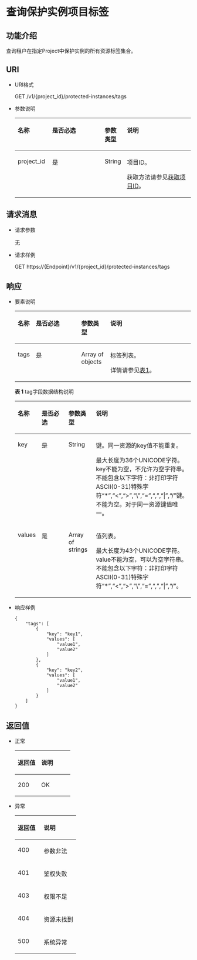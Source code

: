 # 查询保护实例项目标签<a name="sdrs_05_0806"></a>

## 功能介绍<a name="section1986421154818"></a>

查询租户在指定Project中保护实例的所有资源标签集合。

## URI<a name="section598614216482"></a>

-   URI格式

    GET /v1/\{project\_id\}/protected-instances/tags

-   参数说明

    <a name="table698812134817"></a>
    <table><thead align="left"><tr id="row71033220480"><th class="cellrowborder" valign="top" width="19.59%" id="mcps1.1.5.1.1"><p id="p91039224483"><a name="p91039224483"></a><a name="p91039224483"></a>名称</p>
    </th>
    <th class="cellrowborder" valign="top" width="29.9%" id="mcps1.1.5.1.2"><p id="p510314222487"><a name="p510314222487"></a><a name="p510314222487"></a>是否必选</p>
    </th>
    <th class="cellrowborder" valign="top" width="12.370000000000001%" id="mcps1.1.5.1.3"><p id="p101031522124820"><a name="p101031522124820"></a><a name="p101031522124820"></a>参数类型</p>
    </th>
    <th class="cellrowborder" valign="top" width="38.14%" id="mcps1.1.5.1.4"><p id="p111033221486"><a name="p111033221486"></a><a name="p111033221486"></a>说明</p>
    </th>
    </tr>
    </thead>
    <tbody><tr id="row1710482224815"><td class="cellrowborder" valign="top" width="19.59%" headers="mcps1.1.5.1.1 "><p id="p61043220484"><a name="p61043220484"></a><a name="p61043220484"></a>project_id</p>
    </td>
    <td class="cellrowborder" valign="top" width="29.9%" headers="mcps1.1.5.1.2 "><p id="p16104422134818"><a name="p16104422134818"></a><a name="p16104422134818"></a>是</p>
    </td>
    <td class="cellrowborder" valign="top" width="12.370000000000001%" headers="mcps1.1.5.1.3 "><p id="p4104122104818"><a name="p4104122104818"></a><a name="p4104122104818"></a>String</p>
    </td>
    <td class="cellrowborder" valign="top" width="38.14%" headers="mcps1.1.5.1.4 "><p id="p17104162204817"><a name="p17104162204817"></a><a name="p17104162204817"></a>项目ID。</p>
    <p id="p1011411112497"><a name="p1011411112497"></a><a name="p1011411112497"></a>获取方法请参见<a href="获取项目ID.md">获取项目ID</a>。</p>
    </td>
    </tr>
    </tbody>
    </table>


## 请求消息<a name="section199272115482"></a>

-   请求参数

    无

-   请求样例

    GET https://\{Endpoint\}/v1/\{project\_id\}/protected-instances/tags


## 响应<a name="section15992132118483"></a>

-   要素说明

    <a name="table4995142119483"></a>
    <table><thead align="left"><tr id="row71041522144811"><th class="cellrowborder" valign="top" width="10.31103110311031%" id="mcps1.1.5.1.1"><p id="p1510472224819"><a name="p1510472224819"></a><a name="p1510472224819"></a>名称</p>
    </th>
    <th class="cellrowborder" valign="top" width="25.77257725772577%" id="mcps1.1.5.1.2"><p id="p21041522124812"><a name="p21041522124812"></a><a name="p21041522124812"></a>是否必选</p>
    </th>
    <th class="cellrowborder" valign="top" width="16.491649164916492%" id="mcps1.1.5.1.3"><p id="p3104202212485"><a name="p3104202212485"></a><a name="p3104202212485"></a>参数类型</p>
    </th>
    <th class="cellrowborder" valign="top" width="47.42474247424743%" id="mcps1.1.5.1.4"><p id="p710452217480"><a name="p710452217480"></a><a name="p710452217480"></a>说明</p>
    </th>
    </tr>
    </thead>
    <tbody><tr id="row1610492234812"><td class="cellrowborder" valign="top" width="10.31103110311031%" headers="mcps1.1.5.1.1 "><p id="p810413220488"><a name="p810413220488"></a><a name="p810413220488"></a>tags</p>
    </td>
    <td class="cellrowborder" valign="top" width="25.77257725772577%" headers="mcps1.1.5.1.2 "><p id="p10104132210483"><a name="p10104132210483"></a><a name="p10104132210483"></a>是</p>
    </td>
    <td class="cellrowborder" valign="top" width="16.491649164916492%" headers="mcps1.1.5.1.3 "><p id="p8104622164819"><a name="p8104622164819"></a><a name="p8104622164819"></a>Array of objects</p>
    </td>
    <td class="cellrowborder" valign="top" width="47.42474247424743%" headers="mcps1.1.5.1.4 "><p id="p51041522134815"><a name="p51041522134815"></a><a name="p51041522134815"></a>标签列表。</p>
    <p id="p18245114391515"><a name="p18245114391515"></a><a name="p18245114391515"></a>详情请参见<a href="#table09990210488">表1</a>。</p>
    </td>
    </tr>
    </tbody>
    </table>

    **表 1**  tag字段数据结构说明

    <a name="table09990210488"></a>
    <table><thead align="left"><tr id="row1910412264814"><th class="cellrowborder" valign="top" width="9.180000000000001%" id="mcps1.2.5.1.1"><p id="p51041822104817"><a name="p51041822104817"></a><a name="p51041822104817"></a>名称</p>
    </th>
    <th class="cellrowborder" valign="top" width="25.509999999999998%" id="mcps1.2.5.1.2"><p id="p10104112234815"><a name="p10104112234815"></a><a name="p10104112234815"></a>是否必选</p>
    </th>
    <th class="cellrowborder" valign="top" width="17.349999999999998%" id="mcps1.2.5.1.3"><p id="p19104822204816"><a name="p19104822204816"></a><a name="p19104822204816"></a>参数类型</p>
    </th>
    <th class="cellrowborder" valign="top" width="47.96%" id="mcps1.2.5.1.4"><p id="p010542217484"><a name="p010542217484"></a><a name="p010542217484"></a>说明</p>
    </th>
    </tr>
    </thead>
    <tbody><tr id="row81051522144818"><td class="cellrowborder" valign="top" width="9.180000000000001%" headers="mcps1.2.5.1.1 "><p id="p1105172264814"><a name="p1105172264814"></a><a name="p1105172264814"></a>key</p>
    </td>
    <td class="cellrowborder" valign="top" width="25.509999999999998%" headers="mcps1.2.5.1.2 "><p id="p2010519228482"><a name="p2010519228482"></a><a name="p2010519228482"></a>是</p>
    </td>
    <td class="cellrowborder" valign="top" width="17.349999999999998%" headers="mcps1.2.5.1.3 "><p id="p181051122104816"><a name="p181051122104816"></a><a name="p181051122104816"></a>String</p>
    </td>
    <td class="cellrowborder" valign="top" width="47.96%" headers="mcps1.2.5.1.4 "><p id="p16938773138"><a name="p16938773138"></a><a name="p16938773138"></a>键。同一资源的key值不能重复。</p>
    <p id="p168551019132"><a name="p168551019132"></a><a name="p168551019132"></a>最大长度为36个UNICODE字符。key不能为空，不允许为空字符串。不能包含以下字符：非打印字符ASCII(0-31)特殊字符“*”,“&lt;”,“&gt;”,“\”,“=”,“,”,“|”,“/”键。不能为空。对于同一资源键值唯一。</p>
    </td>
    </tr>
    <tr id="row410512226486"><td class="cellrowborder" valign="top" width="9.180000000000001%" headers="mcps1.2.5.1.1 "><p id="p410572224817"><a name="p410572224817"></a><a name="p410572224817"></a>values</p>
    </td>
    <td class="cellrowborder" valign="top" width="25.509999999999998%" headers="mcps1.2.5.1.2 "><p id="p710512284811"><a name="p710512284811"></a><a name="p710512284811"></a>是</p>
    </td>
    <td class="cellrowborder" valign="top" width="17.349999999999998%" headers="mcps1.2.5.1.3 "><p id="p5105132215482"><a name="p5105132215482"></a><a name="p5105132215482"></a>Array of strings</p>
    </td>
    <td class="cellrowborder" valign="top" width="47.96%" headers="mcps1.2.5.1.4 "><p id="p7808113171318"><a name="p7808113171318"></a><a name="p7808113171318"></a>值列表。</p>
    <p id="p18265121561319"><a name="p18265121561319"></a><a name="p18265121561319"></a>最大长度为43个UNICODE字符。value不能为空，可以为空字符串。不能包含以下字符：非打印字符ASCII(0-31)特殊字符“*”,“&lt;”,“&gt;”,“\”,“=”,“,”,“|”,“/”。</p>
    </td>
    </tr>
    </tbody>
    </table>


-   响应样例

    ```
    {
        "tags": [
            {
                "key": "key1",
                "values": [
                    "value1",
                    "value2"
                ]
            },
            {
                "key": "key2",
                "values": [
                    "value1",
                    "value2"
                ]
            }
        ]
    }
    ```


## 返回值<a name="section1212182214816"></a>

-   正常

    <a name="table19142225485"></a>
    <table><thead align="left"><tr id="row6105222114818"><th class="cellrowborder" valign="top" width="42.42%" id="mcps1.1.3.1.1"><p id="p141051122124817"><a name="p141051122124817"></a><a name="p141051122124817"></a>返回值</p>
    </th>
    <th class="cellrowborder" valign="top" width="57.58%" id="mcps1.1.3.1.2"><p id="p191051922144815"><a name="p191051922144815"></a><a name="p191051922144815"></a>说明</p>
    </th>
    </tr>
    </thead>
    <tbody><tr id="row31051822194814"><td class="cellrowborder" valign="top" width="42.42%" headers="mcps1.1.3.1.1 "><p id="p3105112234810"><a name="p3105112234810"></a><a name="p3105112234810"></a>200</p>
    </td>
    <td class="cellrowborder" valign="top" width="57.58%" headers="mcps1.1.3.1.2 "><p id="p1110512212485"><a name="p1110512212485"></a><a name="p1110512212485"></a>OK</p>
    </td>
    </tr>
    </tbody>
    </table>


-   异常

    <a name="table16167225487"></a>
    <table><thead align="left"><tr id="row101064228487"><th class="cellrowborder" valign="top" width="42.42%" id="mcps1.1.3.1.1"><p id="p41061722154810"><a name="p41061722154810"></a><a name="p41061722154810"></a>返回值</p>
    </th>
    <th class="cellrowborder" valign="top" width="57.58%" id="mcps1.1.3.1.2"><p id="p21067227488"><a name="p21067227488"></a><a name="p21067227488"></a>说明</p>
    </th>
    </tr>
    </thead>
    <tbody><tr id="row310618226488"><td class="cellrowborder" valign="top" width="42.42%" headers="mcps1.1.3.1.1 "><p id="p20106112220487"><a name="p20106112220487"></a><a name="p20106112220487"></a>400</p>
    </td>
    <td class="cellrowborder" valign="top" width="57.58%" headers="mcps1.1.3.1.2 "><p id="p1510617226482"><a name="p1510617226482"></a><a name="p1510617226482"></a>参数非法</p>
    </td>
    </tr>
    <tr id="row510672294820"><td class="cellrowborder" valign="top" width="42.42%" headers="mcps1.1.3.1.1 "><p id="p9106192212484"><a name="p9106192212484"></a><a name="p9106192212484"></a>401</p>
    </td>
    <td class="cellrowborder" valign="top" width="57.58%" headers="mcps1.1.3.1.2 "><p id="p6106112284814"><a name="p6106112284814"></a><a name="p6106112284814"></a>鉴权失败</p>
    </td>
    </tr>
    <tr id="row4106222114810"><td class="cellrowborder" valign="top" width="42.42%" headers="mcps1.1.3.1.1 "><p id="p8106142294820"><a name="p8106142294820"></a><a name="p8106142294820"></a>403</p>
    </td>
    <td class="cellrowborder" valign="top" width="57.58%" headers="mcps1.1.3.1.2 "><p id="p1810617229480"><a name="p1810617229480"></a><a name="p1810617229480"></a>权限不足</p>
    </td>
    </tr>
    <tr id="row10106182214814"><td class="cellrowborder" valign="top" width="42.42%" headers="mcps1.1.3.1.1 "><p id="p13106622144820"><a name="p13106622144820"></a><a name="p13106622144820"></a>404</p>
    </td>
    <td class="cellrowborder" valign="top" width="57.58%" headers="mcps1.1.3.1.2 "><p id="p15106192212482"><a name="p15106192212482"></a><a name="p15106192212482"></a>资源未找到</p>
    </td>
    </tr>
    <tr id="row810672218488"><td class="cellrowborder" valign="top" width="42.42%" headers="mcps1.1.3.1.1 "><p id="p161067227484"><a name="p161067227484"></a><a name="p161067227484"></a>500</p>
    </td>
    <td class="cellrowborder" valign="top" width="57.58%" headers="mcps1.1.3.1.2 "><p id="p121071622174812"><a name="p121071622174812"></a><a name="p121071622174812"></a>系统异常</p>
    </td>
    </tr>
    </tbody>
    </table>


